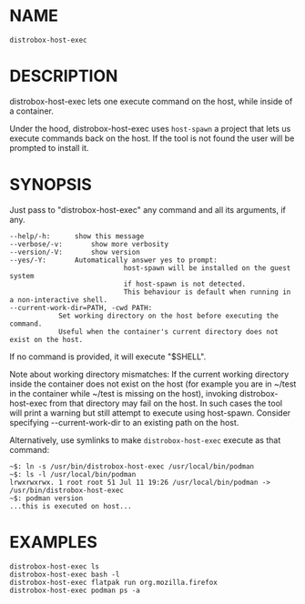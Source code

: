 <!-- markdownlint-disable MD010 MD036 -->
# NAME

	distrobox-host-exec

# DESCRIPTION

distrobox-host-exec lets one execute command on the host, while inside of a container.

Under the hood, distrobox-host-exec uses `host-spawn` a project that lets us
execute commands back on the host.
If the tool is not found the user will be prompted to install it.

# SYNOPSIS

Just pass to "distrobox-host-exec" any command and all its arguments, if any.

	--help/-h:		show this message
	--verbose/-v:		show more verbosity
	--version/-V:		show version
	--yes/-Y:		Automatically answer yes to prompt:
                                host-spawn will be installed on the guest system
                                if host-spawn is not detected.
                                This behaviour is default when running in a non-interactive shell.
	--current-work-dir=PATH, -cwd PATH:
				Set working directory on the host before executing the command.
				Useful when the container's current directory does not exist on the host.

If no command is provided, it will execute "$SHELL".

Note about working directory mismatches:
If the current working directory inside the container does not exist on the host
(for example you are in ~/test in the container while ~/test is missing on the host),
invoking distrobox-host-exec from that directory may fail on the host.
In such cases the tool will print a warning but still attempt to execute using host-spawn.
Consider specifying --current-work-dir to an existing path on the host.

Alternatively, use symlinks to make `distrobox-host-exec` execute as that command:

	~$: ln -s /usr/bin/distrobox-host-exec /usr/local/bin/podman
	~$: ls -l /usr/local/bin/podman
	lrwxrwxrwx. 1 root root 51 Jul 11 19:26 /usr/local/bin/podman -> /usr/bin/distrobox-host-exec
	~$: podman version
	...this is executed on host...

# EXAMPLES

	distrobox-host-exec ls
	distrobox-host-exec bash -l
	distrobox-host-exec flatpak run org.mozilla.firefox
	distrobox-host-exec podman ps -a
